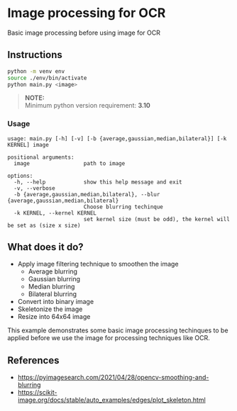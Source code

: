 # Image processing for OCR

Basic image processing before using image for OCR

## Instructions
```bash
python -m venv env
source ./env/bin/activate
python main.py <image>
```

> **NOTE:** <br> 
> Minimum python version requirement: **3.10**

### Usage
```
usage: main.py [-h] [-v] [-b {average,gaussian,median,bilateral}] [-k KERNEL] image

positional arguments:
  image                 path to image

options:
  -h, --help            show this help message and exit
  -v, --verbose
  -b {average,gaussian,median,bilateral}, --blur {average,gaussian,median,bilateral}
                        Choose blurring techinque
  -k KERNEL, --kernel KERNEL
                        set kernel size (must be odd), the kernel will be set as (size x size)
```

## What does it do?

- Apply image filtering technique to smoothen the image
    - Average blurring
    - Gaussian blurring
    - Median blurring
    - Bilateral blurring
- Convert into binary image
- Skeletonize the image
- Resize into 64x64 image

This example demonstrates some basic image processing techinques to be applied before we use the image for processing techniques like OCR.

## References
- https://pyimagesearch.com/2021/04/28/opencv-smoothing-and-blurring
- https://scikit-image.org/docs/stable/auto_examples/edges/plot_skeleton.html